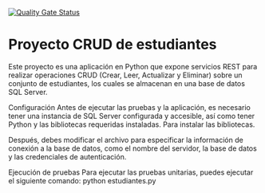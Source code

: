 [![Quality Gate Status](https://sonarcloud.io/api/project_badges/measure?project=Jhojanmm_crud-students&metric=alert_status)](https://sonarcloud.io/summary/new_code?id=Jhojanmm_crud-students)
# Proyecto CRUD de estudiantes
Este proyecto es una aplicación en Python que expone servicios REST para realizar operaciones CRUD (Crear, Leer, Actualizar y Eliminar) sobre un conjunto de estudiantes, los cuales se almacenan en una base de datos SQL Server.

Configuración
Antes de ejecutar las pruebas y la aplicación, es necesario tener una instancia de SQL Server configurada y accesible, así como tener Python y las bibliotecas requeridas instaladas. Para instalar las bibliotecas.

Después, debes modificar el archivo para especificar la información de conexión a la base de datos, como el nombre del servidor, la base de datos y las credenciales de autenticación.

Ejecución de pruebas
Para ejecutar las pruebas unitarias, puedes ejecutar el siguiente comando:
python estudiantes.py
